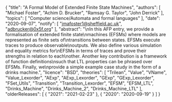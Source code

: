 {
    "title": "A Formal Model of Extended Finite State Machines",
    "authors": [
        "Michael Foster",
        "Achim D. Brucker",
        "Ramsay G. Taylor",
        "John Derrick"
    ],
    "topics": [
        "Computer science/Automata and formal languages"
    ],
    "date": "2020-09-07",
    "notify": [
        "jmafoster1@sheffield.ac.uk",
        "adbrucker@0x5f.org"
    ],
    "abstract": "\nIn this AFP entry, we provide a formalisation of extended finite state\nmachines (EFSMs) where models are represented as finite sets of\ntransitions between states. EFSMs execute traces to produce observable\noutputs. We also define various simulation and equality metrics for\nEFSMs in terms of traces and prove their strengths in relation to each\nother. Another key contribution is a framework of function definitions\nsuch that LTL properties can be phrased over EFSMs. Finally, we\nprovide a simple example case study in the form of a drinks machine.",
    "licence": "BSD",
    "theories": [
        "Trilean",
        "Value",
        "VName",
        "Value_Lexorder",
        "AExp",
        "AExp_Lexorder",
        "GExp",
        "GExp_Lexorder",
        "FSet_Utils",
        "Transition",
        "Transition_Lexorder",
        "EFSM",
        "EFSM_LTL",
        "Drinks_Machine",
        "Drinks_Machine_2",
        "Drinks_Machine_LTL"
    ],
    "olderReleases": [
        {
            "2021": "2021-02-23"
        },
        {
            "2020": "2020-09-19"
        }
    ]
}